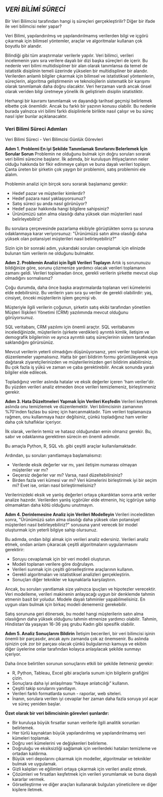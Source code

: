 


## *VERİ BİLİMİ SÜRECİ*


Bir Veri Bilimcisi tarafından hangi iş süreçleri gerçekleştirilir? Diğer bir ifade ile veri bilimcisi neler yapar? 

Veri Bilimi, yapılandırılmış ve yapılandırılmamış verilerden bilgi ve içgörü çıkarmak için bilimsel yöntemler, araçlar ve algoritmalar kullanan çok boyutlu bir alandır.

Bilindiği gibi tüm araştırmalar verilerle yapılır. Veri bilimci, verileri incelemenin yanı sıra verilere dayalı bir dizi başka süreçleri de içerir. Bu nedenle veri bilimi multidisipliner bir alan olarak tanımlansa da temel de istatistik disiplinin temeli üzerinde yükselen bir multidispliner bir alandır. Verilerden anlamlı bilgiler çıkarmak için bilimsel ve istatistiksel yöntemlerin, süreçlerin, algoritma geliştirmenin ve teknolojilerin sistematik bir karışımı olarak tanımlamak daha doğru olacaktır. Veri herzaman vardı ancak önsel olarak veriden bilgi üretmeye yönelik ilk geliştirieln disiplin istatistiktir. 

Herhangi bir kavramı tanımlamak ve dayandığı tarihsel geçmişi belirlemek elbette çok önemlidir. Ancak bu farklı bir yazının konusu olabilir. Bu nedenle burada yalnızca viri bilimi farklı disiplinlerle birlikte nasıl çalışır ve bu süreç nasıl işler bunlar açıklanacaktır. 



### Veri Bilimi Süreci Adımları ###


 Veri Bilimi Süreci - Veri Bilimcisi Günlük Görevleri

**Adım 1. Problemi En iyi Şekilde Tanımlamak Sınırlarını Belerlemek İçin Sorular Sorun**
Problemin ne olduğunu bulmak için doğru soruları sorarak veri bilimi sürecine başlanır. İlk adımda, bir kuruluşun ihtiyaçlarının neler olduğu hakkında bir fikir edinmeye çalışın ve buna dayalı verileri toplayın.  
Çanta üreten bir şirketin çok yaygın bir problemini, satış problemini ele alalım.

Problemin analizi için birçok soru sorarak başlamanız gerekir:

* Hedef pazar ve müşteriler kimlerdir?
* Hedef pazara nasıl yaklaşıyorsunuz?
* Satış süreci şu anda nasıl görünüyor?
* Hedef pazar hakkında hangi bilgilere sahipsiniz?
* Ürünümüzü satın alma olasılığı daha yüksek olan müşterileri nasıl belirleyebiliriz?

Bu sorulara çerçevesinde pazarlama ekibiyle görüştükten sonra şu soruna odaklanmaya karar veriyorsunuz: "Ürünümüzü satın alma olasılığı daha yüksek olan potansiyel müşterileri nasıl belirleyebiliriz?"

Sizin için bir sonraki adım, yukarıdaki soruları cevaplamak için elinizde bulunan tüm verilerin ne olduğunu bulmaktır.

**Adım 2. Problemin Analizi için İlgili Verileri Toplayın**
Artık iş sorununuzu bildiğinize göre, sorunu çözmenize yardımcı olacak verileri toplamanın zamanı geldi. Verileri toplamadan önce, gerekli verilerin şirkette mevcut olup olmadığını sormalısınız?

Çoğu durumda, daha önce başka araştırmalarda toplanan veri kümelerini elde edebilirsiniz. Bu verilerin yanı sıra şu veriler de gerekli olabilirdir: yaş, cinsiyet, önceki müşterilerin işlem geçmişi vb.

Müşteriyle ilgili verilerin çoğunun, şirketin satış ekibi tarafından yönetilen Müşteri İlişkileri Yönetimi (CRM) yazılımında mevcut olduğunu görüyorsunuz.

SQL veritabanı, CRM yazılımı için önemli araçtır. SQL veritabanını incelediğinizde, müşterilerin (şirkete verdikleri) ayrıntılı kimlik, iletişim ve demografik bilgilerinin ve ayrıca ayrıntılı satış süreçlerinin sistem tarafından saklandığını görürsünüz.

Mevcut verilerin yeterli olmadığını düşünüyorsanız, yeni veriler toplamak için düzenlemeler yapmalısınız. Hatta bir geri bildirim formu görüntüleyerek veya dağıtarak ziyaretçilerinizden ve müşterilerinizden geri bildirim alabilirsiniz. Bu çok fazla iş yükü ve zaman ve çaba gerektirebilir. Ancak sonunda yaralı bilgiler elde edilecek.

Topladığınız veriler aslında hatalar ve eksik değerler içeren 'ham veriler'dir. Bu yüzden verileri analiz etmeden önce verileri temizlemeniz, birleştirmeniz gerekir.



**Adım 3. Hata Düzeltmeleri Yapmak İçin Verileri Keşfedin**
Verileri keşfetmek aslında onu temizlemek ve düzenlemektir. Veri bilimcisinin zamanının %70'inden fazlası bu süreç için harcanmaktadır. Tüm verileri toplamanıza rağmen, onu kullanmaya hazır değilsiniz, çünkü topladığınız ham veriler daha çok tuhaflıklar içeriyor.

İlk olarak, verilerin temiz ve hatasız olduğundan emin olmanız gerekir. Bu, sabır ve odaklanma gerektiren sürecin en önemli adımıdır.

Bu amaçla Python, R, SQL vb. gibi çeşitli araçlar kullanılamaktadır.

Ardından, şu soruları yanıtlamaya başlamalısınız:

* Verilerde eksik değerler var mı, yani iletişim numarası olmayan müşteriler var mı?
* Geçersiz değerler var mı? Varsa, nasıl düzeltebilirsiniz?
* Birden fazla veri kümesi var mı? Veri kümelerini birleştirmek iyi bir seçim mi? Evet ise, onları nasıl birleştirmelisiniz?

Verilerinizdeki eksik ve yanlış değerleri ortaya çıkardıktan sonra artık veriler analize hazırdır. Verilerden yanlış içgörüler elde etmenin, hiç içgörüye sahip olmamaktan daha kötü olduğunu unutmayın.



**Adım 4. Derinlemesine Analiz için Verileri Modelleyin**
Verileri inceledikten sonra, "Ürünümüzü satın alma olasılığı daha yüksek olan potansiyel müşterileri nasıl belirleyebiliriz?" sorusuna yanıt verecek bir model oluşturmak için yeterli bilgiye sahip olursunuz.

Bu adımda, ondan bilgi almak için verileri analiz edersiniz. Verileri analiz etmek, ondan anlam çıkaracak çeşitli algoritmaların uygulanmasını gerektirir:

* Soruyu cevaplamak için bir veri modeli oluşturun.
* Modeli toplanan verilere göre doğrulayın.
* Verileri sunmak için çeşitli görselleştirme araçlarının kullanın.
* Gerekli algoritmaları ve istatistiksel analizleri gerçekleştirin.
* Sonuçları diğer teknikler ve kaynaklarla karşılaştırın.

Ancak, bu soruları yanıtlamak size yalnızca ipuçları ve hipotezler verecektir. Veri modelleme, verileri makinenin anlayacağı uygun bir denklemde tahmin etmenin basit bir yoludur. Modele dayalı tahminler yapabilmelisiniz. En uygun olanı bulmak için birkaç modeli denemeniz gerekebilir.

Satış sorununa geri dönersek, bu model hangi müşterilerin satın alma olasılığının daha yüksek olduğunu tahmin etmenize yardımcı olabilir. Tahmin, Hindistan'da yaşayan 16-36 yaş grubu Kadın gibi spesifik olabilir.

**Adım 5. Analiz Sonuçlarını Bildirin**
İletişim becerileri, bir veri bilimcisi işinin önemli bir parçasıdır, ancak aynı zamanda çok az önemsenir. Bu aslında işinizin çok zor bir parçası olacak çünkü bulgularınızı kamuya ve ekibin diğer üyelerine onlar tarafından kolayca anlaşılacak şekilde sunmayı içeriyor.

Daha önce belirtilen sorunun sonuçlarını etkili bir şekilde iletmeniz gerekir:

* R, Python, Tableau, Excel gibi araçlarla sunum için bilgilerin grafiğini çizin.
* Sonuçlara daha iyi anlaşılması “hikaye anlatıcılığı” kullanın.
* Çeşitli takip sorularını yanıtlayın.
* Verileri farklı formatlarda sunun - raporlar, web siteleri.
* İnanın, sorulara verilen iyi cevaplar her zaman daha fazla soruya yol açar ve süreç yeniden başlar.


**Özet olarak bir veri bilimcisinin görevleri şunlardır:** 

* Bir kuruluşa büyük fırsatlar sunan verilerle ilgili analitik sorunları belirlemek.
* Her türlü kaynaktan büyük yapılandırılmış ve yapılandırılmamış veri kümeleri toplamak.
* Doğru veri kümelerini ve değişkenleri belirleme.
* Doğruluğu ve eksiksizliği sağlamak için verilerdeki hataları temizleme ve ortadan kaldırma.
* Büyük veri depolarını çıkarmak için modeller, algoritmalar ve teknikler bulmak ve uygulamak.
* Gizli kalıpları ve eğilimleri ortaya çıkarmak için verileri analiz etmek.
* Çözümleri ve fırsatları keşfetmek için verileri yorumlamak ve buna dayalı kararlar vermek.
* Görselleştirme ve diğer araçları kullanarak bulguları yöneticilere ve diğer kişilere iletmek.
